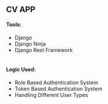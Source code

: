 ## CV APP

#### **Tools**:

*   Django
*   Django Ninja
*   Django Rest Framework  
     

#### **Logic Used:**

*   Role Based Authentication System
*   Token Based Authentication System
*   Handling Different User Types
